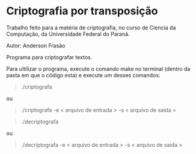 # Criptografia por transposição

Trabalho feito para a matéria de criptografia, no curso de Ciencia da Computação, da Universidade Federal do Paraná.

Autor:
Anderson Frasão

Programa para criptografar textos.

Para ultilizar o programa, execute o comando make no terminal (dentro da pasta em que o código esta) e execute um desses comandos:

> ./criptografa

ou

> ./criptografa -e < arquivo de entrada > -s < arquivo de saida >


> ./decriptografa

ou

> ./decriptografa -e < arquivo de entrada > -s < arquivo de saida >
